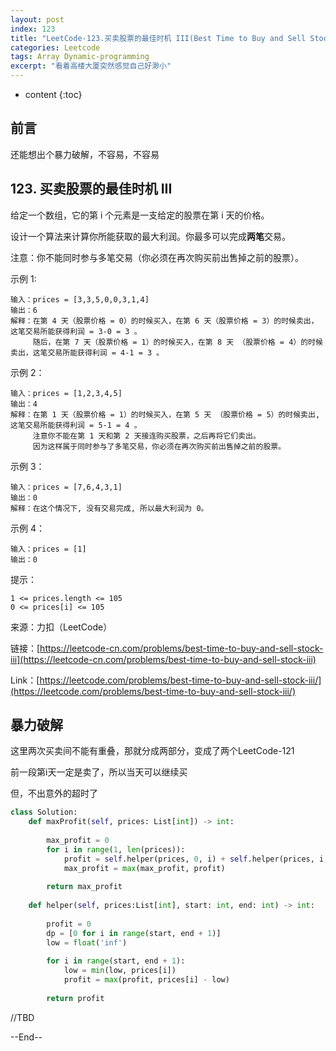 ```yaml
---
layout: post
index: 123
title: "LeetCode-123.买卖股票的最佳时机 III(Best Time to Buy and Sell Stock III)"
categories: Leetcode
tags: Array Dynamic-programming
excerpt: "看着高楼大厦突然感觉自己好渺小"
---
```


* content
{:toc}

## 前言

还能想出个暴力破解，不容易，不容易

## 123. 买卖股票的最佳时机 III

给定一个数组，它的第 i 个元素是一支给定的股票在第 i 天的价格。

设计一个算法来计算你所能获取的最大利润。你最多可以完成**两笔**交易。

注意：你不能同时参与多笔交易（你必须在再次购买前出售掉之前的股票）。

示例 1:

```
输入：prices = [3,3,5,0,0,3,1,4]
输出：6
解释：在第 4 天（股票价格 = 0）的时候买入，在第 6 天（股票价格 = 3）的时候卖出，这笔交易所能获得利润 = 3-0 = 3 。
     随后，在第 7 天（股票价格 = 1）的时候买入，在第 8 天 （股票价格 = 4）的时候卖出，这笔交易所能获得利润 = 4-1 = 3 。
```

示例 2：

```
输入：prices = [1,2,3,4,5]
输出：4
解释：在第 1 天（股票价格 = 1）的时候买入，在第 5 天 （股票价格 = 5）的时候卖出, 这笔交易所能获得利润 = 5-1 = 4 。   
     注意你不能在第 1 天和第 2 天接连购买股票，之后再将它们卖出。   
     因为这样属于同时参与了多笔交易，你必须在再次购买前出售掉之前的股票。
```

示例 3：

```
输入：prices = [7,6,4,3,1] 
输出：0 
解释：在这个情况下, 没有交易完成, 所以最大利润为 0。
```

示例 4：

```
输入：prices = [1]
输出：0
```

提示：

```
1 <= prices.length <= 105
0 <= prices[i] <= 105
```

来源：力扣（LeetCode）

链接：[https://leetcode-cn.com/problems/best-time-to-buy-and-sell-stock-iii](https://leetcode-cn.com/problems/best-time-to-buy-and-sell-stock-iii)

Link：[https://leetcode.com/problems/best-time-to-buy-and-sell-stock-iii/](https://leetcode.com/problems/best-time-to-buy-and-sell-stock-iii/)

## 暴力破解

这里两次买卖间不能有重叠，那就分成两部分，变成了两个LeetCode-121

前一段第i天一定是卖了，所以当天可以继续买

但，不出意外的超时了

```python
class Solution:
    def maxProfit(self, prices: List[int]) -> int:
        
        max_profit = 0
        for i in range(1, len(prices)):
            profit = self.helper(prices, 0, i) + self.helper(prices, i, len(prices) - 1)
            max_profit = max(max_profit, profit)
        
        return max_profit
        
    def helper(self, prices:List[int], start: int, end: int) -> int:
        
        profit = 0
        dp = [0 for i in range(start, end + 1)]
        low = float('inf')
        
        for i in range(start, end + 1):
            low = min(low, prices[i])
            profit = max(profit, prices[i] - low)
            
        return profit
```

//TBD

--End--


